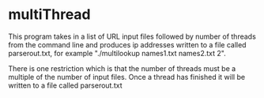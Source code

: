 # multiThread


This program takes in a list of URL input files followed by number of threads from the command line and produces ip addresses written to a file called parserout.txt, for example "./multilookup names1.txt names2.txt 2".

There is one restriction which is that the number of threads must be a multiple of the number of input files.  Once a thread has finished it will be written to a file called parserout.txt


